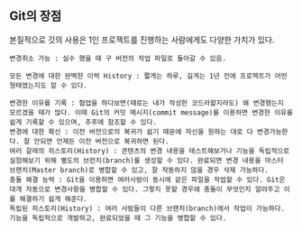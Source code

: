 ## Git의 장점
본질적으로 깃의 사용은 1인 프로젝트를 진행하는 사람에게도 다양한 가치가 있다.

    변경취소 가능 : 실수 했을 때 구 버전의 작업 파일로 돌아갈 수 있음.

    모든 변경에 대한 완벽한 이력 History : 짧게는 하루, 길게는 1년 전에 프로젝트가 어떤 형태였는지도 알 수 있다.

    변경한 이유를 기록 : 협업을 하다보면(때로는 내가 작성한 코드라할지라도) 왜 변경했는지 모르겠을 때가 많다. 이때 Git의 커밋 메시지(commit message)를 이용하면 변경한 이유를 쉽게 기록할 수 있으며, 추후에 참조할 수 있다.
    변경에 대한 확신 : 이전 버전으로의 복귀가 쉽기 때문에 자신을 원하는 대로 다 변경가능한다. 잘 안되면 언제든 이전 버전으로 복귀하면 된다.
    여러 갈래의 히스토리(History) : 콘텐츠의 변경 내용을 테스트해보거나 기능을 독립적으로 실험해보기 위해 별도의 브런치(branch)를 생성할 수 있다. 완료되면 변경 내용을 마스터 브랜치(Master branch)로 병합할 수 있고, 잘 작동하지 않을 경우 삭제 가능하다.
    충돌 해결 능력 : Git을 이용하면 여러사람이 동시에 같은 파일을 작업할 수 있다. Git은 대개 자동으로 변경사항을 병합할 수 있다. 그렇지 못할 경우에 충돌이 무엇인지 알려주고 이를 해결하기 쉽게 해준다.
    독립된 히스토리(History) : 여러 사람들이 다른 브랜치(branch)에서 작업이 가능하다. 기능을 독립적으로 개발하고, 완료되었을 때 그 기능을 병합할 수 있다.
